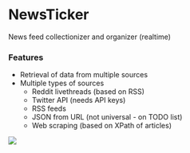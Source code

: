 # NewsTicker

News feed collectionizer and organizer (realtime)

### Features

*   Retrieval of data from multiple sources
*   Multiple types of sources
    *   Reddit livethreads (based on RSS)
    *   Twitter API (needs API keys)
    *   RSS feeds
    *   JSON from URL (not universal - on TODO list)
    *   Web scraping (based on XPath of articles)

![](https://user-images.githubusercontent.com/3717860/156118439-d4ed51b9-34e3-401c-bc80-afbde2571c38.png)
